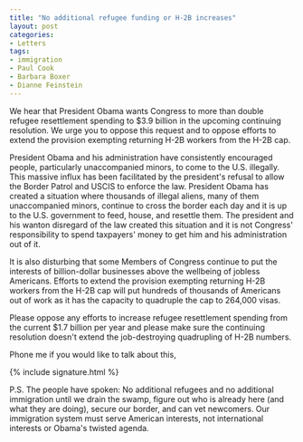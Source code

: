 ```yaml
---
title: "No additional refugee funding or H-2B increases"
layout: post
categories:
- Letters
tags:
- immigration
- Paul Cook
- Barbara Boxer
- Dianne Feinstein
---
```


We hear that President Obama wants Congress to more than double refugee resettlement spending to $3.9 billion in the upcoming continuing resolution. We urge you to oppose this request and to oppose efforts to extend the provision exempting returning H-2B workers from the H-2B cap.

President Obama and his administration have consistently encouraged people, particularly unaccompanied minors, to come to the U.S. illegally. This massive influx has been facilitated by the president's refusal to allow the Border Patrol and USCIS to enforce the law. President Obama has created a situation where thousands of illegal aliens, many of them unaccompanied minors, continue to cross the border each day and it is up to the U.S. government to feed, house, and resettle them. The president and his wanton disregard of the law created this situation and it is not Congress' responsibility to spend taxpayers' money to get him and his administration out of it.

It is also disturbing that some Members of Congress continue to put the interests of billion-dollar businesses above the wellbeing of jobless Americans. Efforts to extend the provision exempting returning H-2B workers from the H-2B cap will put hundreds of thousands of Americans out of work as it has the capacity to quadruple the cap to 264,000 visas.

Please oppose any efforts to increase refugee resettlement spending from the current $1.7 billion per year and please make sure the continuing resolution doesn't extend the job-destroying quadrupling of H-2B numbers.

Phone me if you would like to talk about this,

{% include signature.html %}

P.S. The people have spoken: No additional refugees and no additional immigration until we drain the swamp, figure out who is already here (and what they are doing), secure our border, and can vet newcomers. Our immigration system must serve American interests, not international interests or Obama's twisted agenda.